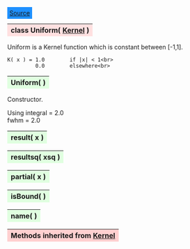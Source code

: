 ---
---

<div class="button">
  <span style="background-color: DodgerBlue; color: White;  border:5px solid DodgerBlue">
<a href=https://github.com/dokester/BayesicFitting/blob/master/BayesicFitting/source/Uniform.py target=_blank>Source</a></span></div>

<a name="Uniform"></a>
<table><thead style="background-color:#FFE0E0; width:100%"><tr><th style="text-align:left">
<strong>class Uniform(</strong> <a href="./Kernel.html">Kernel</a> )
</th></tr></thead></table>
<p>

Uniform is a Kernel function which is constant between [-1,1].

    K( x ) = 1.0        if |x| < 1<br>
             0.0        elsewhere<br>


<a name="Uniform"></a>
<table><thead style="background-color:#E0FFE0; width:100%"><tr><th style="text-align:left">
<strong>Uniform(</strong> ) 
</th></tr></thead></table>
<p>

Constructor.

Using
    integral = 2.0<br>
    fwhm = 2.0

<a name="result"></a>
<table><thead style="background-color:#E0FFE0; width:100%"><tr><th style="text-align:left">
<strong>result(</strong> x )
</th></tr></thead></table>
<p>
<a name="resultsq"></a>
<table><thead style="background-color:#E0FFE0; width:100%"><tr><th style="text-align:left">
<strong>resultsq(</strong> xsq )
</th></tr></thead></table>
<p>
<a name="partial"></a>
<table><thead style="background-color:#E0FFE0; width:100%"><tr><th style="text-align:left">
<strong>partial(</strong> x )
</th></tr></thead></table>
<p>
<a name="isBound"></a>
<table><thead style="background-color:#E0FFE0; width:100%"><tr><th style="text-align:left">
<strong>isBound(</strong> )
</th></tr></thead></table>
<p>
<a name="name"></a>
<table><thead style="background-color:#E0FFE0; width:100%"><tr><th style="text-align:left">
<strong>name(</strong> )
</th></tr></thead></table>
<p>
<table><thead style="background-color:#FFD0D0; width:100%"><tr><th style="text-align:left">
<strong>Methods inherited from</strong> <a href="./Kernel.html">Kernel</a></th></tr></thead></table>


